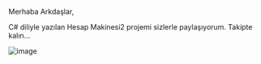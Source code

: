 Merhaba Arkdaşlar,

C# diliyle yazılan Hesap Makinesi2 projemi sizlerle paylaşıyorum.
Takipte kalın...

![image](https://github.com/miracgurbuz/HesapMakinesi2/assets/70647228/df62dd48-693e-4bfc-b486-76b97b40addc)
